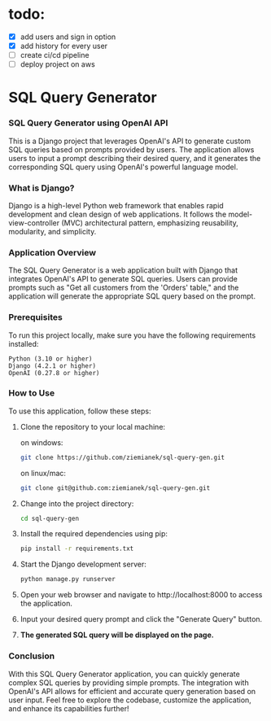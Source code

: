 # todo:
- [x] add users and sign in option
- [x] add history for every user
- [ ] create ci/cd pipeline
- [ ] deploy project on aws

# SQL Query Generator

### SQL Query Generator using OpenAI API
This is a Django project that leverages OpenAI's API to generate custom SQL queries based on prompts provided by users. The application allows users to input a prompt describing their desired query, and it generates the corresponding SQL query using OpenAI's powerful language model.

### What is Django?
Django is a high-level Python web framework that enables rapid development and clean design of web applications. It follows the model-view-controller (MVC) architectural pattern, emphasizing reusability, modularity, and simplicity.


### Application Overview
The SQL Query Generator is a web application built with Django that integrates OpenAI's API to generate SQL queries. Users can provide prompts such as "Get all customers from the 'Orders' table," and the application will generate the appropriate SQL query based on the prompt.
 
### Prerequisites
To run this project locally, make sure you have the following requirements installed:

    Python (3.10 or higher)
    Django (4.2.1 or higher)
    OpenAI (0.27.8 or higher)

### How to Use
To use this application, follow these steps:

1. Clone the repository to your local machine:

    on windows:
    ```bash
    git clone https://github.com/ziemianek/sql-query-gen.git
    ```

    on linux/mac:
    ```bash
    git clone git@github.com:ziemianek/sql-query-gen.git
    ```

2. Change into the project directory:

    ```bash
    cd sql-query-gen
    ```

3. Install the required dependencies using pip:

    ```bash
    pip install -r requirements.txt
    ```

4. Start the Django development server:

    ```bash
    python manage.py runserver
    ```

5. Open your web browser and navigate to http://localhost:8000 to access the application.

6. Input your desired query prompt and click the "Generate Query" button.

7. **The generated SQL query will be displayed on the page.**

### Conclusion
With this SQL Query Generator application, you can quickly generate complex SQL queries by providing simple prompts. The integration with OpenAI's API allows for efficient and accurate query generation based on user input. Feel free to explore the codebase, customize the application, and enhance its capabilities further!

